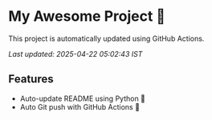 # My Awesome Project 🚀

This project is automatically updated using GitHub Actions.

_Last updated: 2025-04-22 05:02:43 IST_

## Features
- Auto-update README using Python 🐍
- Auto Git push with GitHub Actions 🤖
